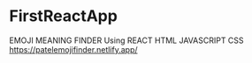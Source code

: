 # FirstReactApp
EMOJI MEANING FINDER
Using REACT
HTML
JAVASCRIPT
CSS
https://patelemojifinder.netlify.app/
